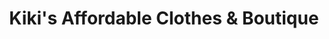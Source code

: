 ---
title: "Kiki's Affordable Clothes & Boutique"
url: /west-memphis/kikis-affordable-clothes-and-boutique/
shop: clothes
---